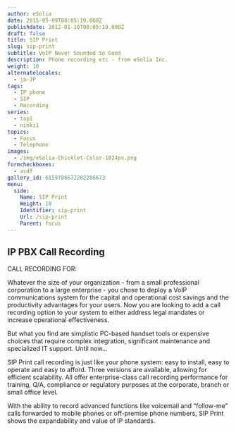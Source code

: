 ```yaml
---
author: eSolia
date: 2015-05-09T00:05:19.000Z
publishdate: 2012-01-10T00:05:19.000Z
draft: false
title: SIP Print
slug: sip-print
subtitle: VoIP Never Sounded So Good
description: Phone recording etc - from eSolia Inc.
weight: 10
alternatelocales:
  - ja-JP
tags:
  - IP phone
  - SIP
  - Recording
series:
  - top1
  - ninki1
topics:
  - Focus
  - Telephone
images:
  - /img/eSolia-Chicklet-Color-1024px.png
formcheckboxes:
  - asdf
gallery_id: 6159786672282286673
menu:
  side:
    Name: SIP Print
    Weight: 10
    Identifier: sip-print
    Url: /sip-print
    Parent: focus
---
```


## IP PBX Call Recording

CALL RECORDING FOR:

Whatever the size of your organization - from a small professional corporation to a large enterprise - you chose to deploy a VoIP communications system for the capital and operational cost savings and the productivity advantages for your users. Now you are looking to add a call recording option to your system to either address legal mandates or increase operational effectiveness.

But what you find are simplistic PC-based handset tools or expensive choices that require complex integration, significant maintenance and specialized IT support. Until now...

SIP Print call recording is just like your phone system: easy to install, easy to operate and easy to afford. Three versions are available, allowing for efficient scalability. All offer enterprise-class call recording performance for training, Q/A, compliance or regulatory purposes at the corporate, branch or small office level.

With the ability to record advanced functions like voicemail and “follow-me” calls forwarded to mobile phones or off-premise phone numbers, SIP Print shows the expandability and value of IP standards.
